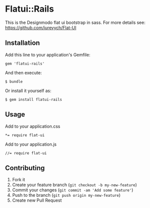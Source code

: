 # Flatui::Rails

This is the Designmodo flat ui bootstrap in sass.
For more details see: https://github.com/iurevych/Flat-UI

## Installation

Add this line to your application's Gemfile:

    gem 'flatui-rails'

And then execute:

    $ bundle

Or install it yourself as:

    $ gem install flatui-rails

## Usage

Add to your application.css
 
    *= require flat-ui

Add to your application.js
 
    //= require flat-ui

## Contributing

1. Fork it
2. Create your feature branch (`git checkout -b my-new-feature`)
3. Commit your changes (`git commit -am 'Add some feature'`)
4. Push to the branch (`git push origin my-new-feature`)
5. Create new Pull Request
